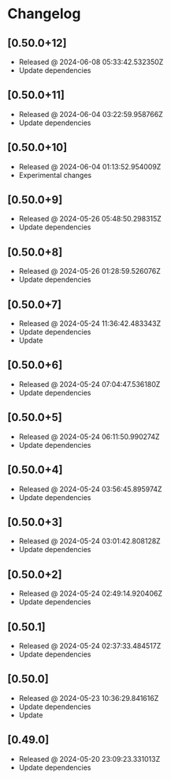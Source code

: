 # Changelog

## [0.50.0+12]

- Released @ 2024-06-08 05:33:42.532350Z
- Update dependencies

## [0.50.0+11]

- Released @ 2024-06-04 03:22:59.958766Z
- Update dependencies

## [0.50.0+10]

- Released @ 2024-06-04 01:13:52.954009Z
- Experimental changes

## [0.50.0+9]

- Released @ 2024-05-26 05:48:50.298315Z
- Update dependencies

## [0.50.0+8]

- Released @ 2024-05-26 01:28:59.526076Z
- Update dependencies

## [0.50.0+7]

- Released @ 2024-05-24 11:36:42.483343Z
- Update dependencies
- Update

## [0.50.0+6]

- Released @ 2024-05-24 07:04:47.536180Z
- Update dependencies

## [0.50.0+5]

- Released @ 2024-05-24 06:11:50.990274Z
- Update dependencies

## [0.50.0+4]

- Released @ 2024-05-24 03:56:45.895974Z
- Update dependencies

## [0.50.0+3]

- Released @ 2024-05-24 03:01:42.808128Z
- Update dependencies

## [0.50.0+2]

- Released @ 2024-05-24 02:49:14.920406Z
- Update dependencies

## [0.50.1]

- Released @ 2024-05-24 02:37:33.484517Z
- Update dependencies

## [0.50.0]

- Released @ 2024-05-23 10:36:29.841616Z
- Update dependencies
- Update

## [0.49.0]

- Released @ 2024-05-20 23:09:23.331013Z
- Update dependencies
